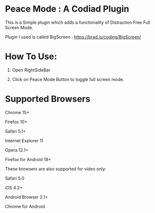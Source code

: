 # Peace Mode : A Codiad Plugin

This is a Simple plugin which adds a functionality of Distraction Free Full Screen Mode.

Plugin I used is called BigScreen : https://brad.is/coding/BigScreen/


# How To Use:

1. Open RightSideBar

2. Click on Peace Mode Button to toggle full screen mode.


# Supported Browsers

Chrome 15+

Firefox 10+

Safari 5.1+

Internet Explorer 11

Opera 12.1+

Firefox for Android 18+

These browsers are also supported for video only:

Safari 5.0

iOS 4.2+

Android Browser 2.1+

Chrome for Android
